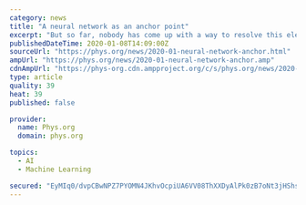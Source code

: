 ```yaml
---
category: news
title: "A neural network as an anchor point"
excerpt: "But so far, nobody has come up with a way to resolve this elemental dilemma,\" Renner says. At first, the idea that artificial intelligence might be able to help seems surprising. After all, neural networks—the key element of artificial intelligence—effectively operate like a black box. You can teach them to recognize faces on photos ..."
publishedDateTime: 2020-01-08T14:09:00Z
sourceUrl: "https://phys.org/news/2020-01-neural-network-anchor.html"
ampUrl: "https://phys.org/news/2020-01-neural-network-anchor.amp"
cdnAmpUrl: "https://phys-org.cdn.ampproject.org/c/s/phys.org/news/2020-01-neural-network-anchor.amp"
type: article
quality: 39
heat: 39
published: false

provider:
  name: Phys.org
  domain: phys.org

topics:
  - AI
  - Machine Learning

secured: "EyMIq0/dvpCBwNPZ7PYOMN4JKhvOcpiUA6VV08ThXXDyAlPk0zB7oNt3jHShscyfnDV0yyU8kxhjjaqQYRytDbJGNaSu59F4Ei26dSv80j0XaH4ZZQ3rAPW8K3WiZMkcrGTjBRvxKgjQZ5bBlXrHlTadPKuFDjfvXMDWnMzE9upne9IKowqzXI4WQ6/uLMT01b32XMmR5nEBr1IwNwW6YoSIBduhkEbWqMdyZiaGWubuTOux7H30BC83D/juI7EiHlAmFYHF6NqsTPKVUwbMpgc4+sK82sjcgYeUc1hVKVQOedDdPcCO7QUb69DFz+TytQA17N2Cc++EijzHk+XU8Pr8tPGaOwyXd9r186jpD8b72IruMKXB7PTimj4MgN3OJOg+UOZ6H00BNOpJ8/y545w6r0LNLoMQy5Jl+B7Q29Fys4GULrGOWmesxuBgwaeCMSK07hSiEiOoLCMXbX57TH3QXM42dw5EQpRIPPIEnY8=;acCjmMval1ECZ8vMt/QG5g=="
---
```


